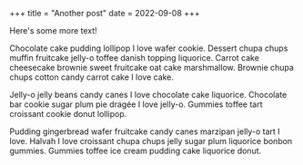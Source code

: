 +++
title = "Another post"
date = 2022-09-08
+++

Here's some more text!

Chocolate cake pudding lollipop I love wafer cookie. Dessert chupa chups muffin fruitcake jelly-o toffee danish topping liquorice. Carrot cake cheesecake brownie sweet fruitcake oat cake marshmallow. Brownie chupa chups cotton candy carrot cake I love cake.

Jelly-o jelly beans candy canes I love chocolate cake liquorice. Chocolate bar cookie sugar plum pie dragée I love jelly-o. Gummies toffee tart croissant cookie donut lollipop.

Pudding gingerbread wafer fruitcake candy canes marzipan jelly-o tart I love. Halvah I love croissant chupa chups jelly sugar plum liquorice bonbon gummies. Gummies toffee ice cream pudding cake liquorice donut.